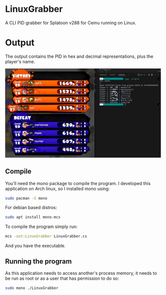# LinuxGrabber
A CLI PID grabber for Splatoon v288 for Cemu running on Linux.

# Output
The output contains the PID in hex and decimal representations, plus the player's name.

![image](preview.png)

## Compile
You'll need the mono package to compile the program. I developed this application on Arch linux, so I installed mono using:

```bash
sudo pacman -S mono
```

For debian based distros:

```bash
sudo apt install mono-mcs
```

To compile the program simply run:
```bash
mcs -out:LinuxGrabber LinuxGrabber.cs
```

And you have the executable.

## Running the program
As this application needs to access another's process memory, it needs to be run as root or as a user that has permission to do so:

```bash
sudo mono ./LinuxGrabber
```
